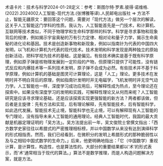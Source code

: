 

术语卡片：技术与科学2024-01-28定义：参考：斯图尔特·罗素.彼得·诺维格.(2022).2024002人工智能-现代方法.(张博雅等译).人民邮电出版社 => 方法不止，智能无疆原文：要回答这个问题，需要对「现代方法」做另一个层次的解读，这关乎人工智能这门学科的性质。我认为，人工智能首先是一门技术，和计算机、互联网等技术类似，不同于物理学和生命科学那样的科学。科学是寻求事物和现象背后的规律，例如揭示宇宙奥秘的万有引力定律、相对论和量子力学，揭示生命奥秘的进化论和基因。技术是创造新事物和新现象，例如以指南针为代表的中国四大发明，以飞机和计算机为代表的现代技术。技术发明和科学发现是两种独立的原始创新活动，把科学视为技术的基础，这是偏见。有些技术确实是基于既有科学原理，例如原子弹是核物理发展到一定阶段的产物，但原理只提供了可能性，没有链式反应和内爆技术等一系列技术发明，原子弹不会成为必然。有些技术并不基于科学原理，例如计算机的基础是图灵可计算理论，这是「人工」理论。更多技术在发明时并不明白背后的原理，例如指南针发明时并无电磁学，飞机发明时并无空气动力学。人工智能也一样，深度学习成功应用后，可解释性成为热点，至今理论还在探索中。如果没有深度学习的发明和实践，可解释性理论又从何而来呢？人工智能研究是应该寻求理论基础，还是应该探索实现更强智能的新方法？两者都该做，但后者是主旋律：先有方法和实现，后有理论解释，先有智能技术，后有智能科学，如此选代发展。智能技术无止境，智能科学也无止境，可以有解释现有人工智能的专门理论，没有指导未来人工智能的通用理论。经典人工智能时代，我国的最大贡献是机器定理证明的「吴方法」。吴方法提出前一年，吴文俊院士曾撰文指出：「西方数学史家往往以希腊式的严密推理相标榜，并以中国数学从来没有达到演绎科学的形式相指责。然而，我们已经看到，在微积分的发明上希腊形式的那种脆弱性以及与之相较中国式数学的生命力。」后来，他更明确地指出：「它（中国数学）重视计算，是计算性，构造性，也是算法性的。大部分的重要结果都以‘术'的形式表示，而‘术'通常相当于现代的算法。」算法不是数学推理，而是人构造问题解决方案，就是方法。